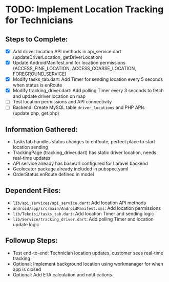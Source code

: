 # TODO: Implement Location Tracking for Technicians

## Steps to Complete:
- [x] Add driver location API methods in api_service.dart (updateDriverLocation, getDriverLocation)
- [x] Update AndroidManifest.xml for location permissions (ACCESS_FINE_LOCATION, ACCESS_COARSE_LOCATION, FOREGROUND_SERVICE)
- [x] Modify tasks_tab.dart: Add Timer for sending location every 5 seconds when status is enRoute
- [x] Modify tracking_driver.dart: Add polling Timer every 3 seconds to fetch and update driver location on map
- [ ] Test location permissions and API connectivity
- [ ] Backend: Create MySQL table `driver_locations` and PHP APIs (update.php, get.php)

## Information Gathered:
- TasksTab handles status changes to enRoute, perfect place to start location sending
- TrackingPage (tracking_driver.dart) has static driver location, needs real-time updates
- API service already has baseUrl configured for Laravel backend
- Geolocator package already included in pubspec.yaml
- OrderStatus.enRoute defined in model

## Dependent Files:
- `lib/api_services/api_service.dart`: Add location API methods
- `android/app/src/main/AndroidManifest.xml`: Add location permissions
- `lib/Teknisi/tasks_tab.dart`: Add location Timer and sending logic
- `lib/Service/tracking_driver.dart`: Add polling Timer and location update logic

## Followup Steps:
- Test end-to-end: Technician location updates, customer sees real-time tracking
- Optional: Implement background location using workmanager for when app is closed
- Optional: Add ETA calculation and notifications
